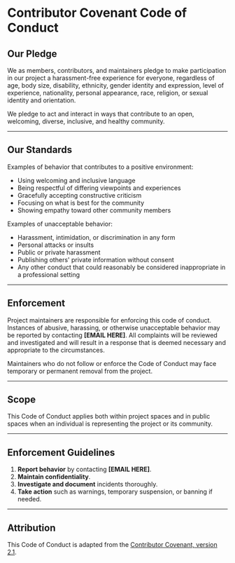
# Contributor Covenant Code of Conduct

## Our Pledge

We as members, contributors, and maintainers pledge to make participation in our project a harassment-free experience for everyone, regardless of age, body size, disability, ethnicity, gender identity and expression, level of experience, nationality, personal appearance, race, religion, or sexual identity and orientation.

We pledge to act and interact in ways that contribute to an open, welcoming, diverse, inclusive, and healthy community.

---

## Our Standards

Examples of behavior that contributes to a positive environment:

- Using welcoming and inclusive language
- Being respectful of differing viewpoints and experiences
- Gracefully accepting constructive criticism
- Focusing on what is best for the community
- Showing empathy toward other community members

Examples of unacceptable behavior:

- Harassment, intimidation, or discrimination in any form
- Personal attacks or insults
- Public or private harassment
- Publishing others' private information without consent
- Any other conduct that could reasonably be considered inappropriate in a professional setting

---

## Enforcement

Project maintainers are responsible for enforcing this code of conduct.  
Instances of abusive, harassing, or otherwise unacceptable behavior may be reported by contacting **[EMAIL HERE]**. All complaints will be reviewed and investigated and will result in a response that is deemed necessary and appropriate to the circumstances.

Maintainers who do not follow or enforce the Code of Conduct may face temporary or permanent removal from the project.

---

## Scope

This Code of Conduct applies both within project spaces and in public spaces when an individual is representing the project or its community.

---

## Enforcement Guidelines

1. **Report behavior** by contacting **[EMAIL HERE]**.  
2. **Maintain confidentiality**.  
3. **Investigate and document** incidents thoroughly.  
4. **Take action** such as warnings, temporary suspension, or banning if needed.  

---

## Attribution

This Code of Conduct is adapted from the [Contributor Covenant, version 2.1](https://www.contributor-covenant.org/version/2/1/code_of_conduct/).
